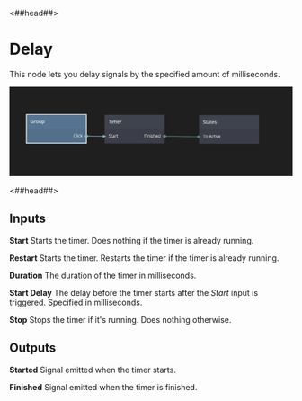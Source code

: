 <##head##>

# Delay

This node lets you delay <span class="ndl-signal">signals</span> by the specified amount of milliseconds.

![](delay.png)

<##head##>

<div class = "node-inputs">

## Inputs

**Start**
Starts the timer. Does nothing if the timer is already running.

**Restart**
Starts the timer. Restarts the timer if the timer is already running.

**Duration**
The duration of the timer in milliseconds.

**Start Delay**
The delay before the timer starts after the _Start_ input is triggered. Specified in milliseconds.

**Stop**
Stops the timer if it's running. Does nothing otherwise.

</div>

<div class = "node-outputs">

## Outputs

**Started**
Signal emitted when the timer starts.

**Finished**
Signal emitted when the timer is finished.

</div>

